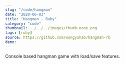 ```yaml
---
slug: "/code/hangman"
date: "2020-06-03"
title: "Hangman - Ruby"
category: "code"
thumbnail: ../../../images/thumb-none.png
tags: [ruby]
source: https://github.com/wongyuhao/hangman-rb
demo:
---
```


Console based hangman game with load/save features.